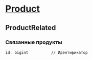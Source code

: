 
# [Product](Product.md)

## ProductRelated

### Связанные продукты



```
id: bigint          // Идентификатор
```


